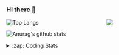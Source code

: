 ### Hi there 👋

<!--
**tao8687/tao8687** is a ✨ _special_ ✨ repository because its `README.md` (this file) appears on your GitHub profile.

Here are some ideas to get you started:

- 🔭 I’m currently working on ...
- 🌱 I’m currently learning ...
- 👯 I’m looking to collaborate on ...
- 🤔 I’m looking for help with ...
- 💬 Ask me about ...
- 📫 How to reach me: ...
- 😄 Pronouns: ...
- ⚡ Fun fact: ...
-->

<img align='right' src="https://media.giphy.com/media/M9gbBd9nbDrOTu1Mqx/giphy.gif" width="240">

  
![Top Langs](https://github-readme-stats.vercel.app/api/top-langs/?username=tao8687&layout=compact&title_color=23238E&text_color=A67D3D)

![Anurag's github stats](https://github-readme-stats.vercel.app/api?username=tao8687&show_icons=true&&text_color=A67D3D&title_color=23238E&show_icons=false&count_private=true&hide=stars)

<details>
  <summary>:zap: Coding Stats</summary>
  <br>
    
<!--START_SECTION:waka-->
![Code Time](http://img.shields.io/badge/Code%20Time-508%20hrs%2015%20mins-blue)

![Profile Views](http://img.shields.io/badge/Profile%20Views-14-blue)

**🐱 My GitHub Data** 

> 🏆 230 Contributions in the Year 2022
 > 
> 📦 1.4 MB Used in GitHub's Storage 
 > 
> 🚫 Not Opted to Hire
 > 
> 📜 47 Public Repositories 
 > 
> 🔑 22 Private Repositories  
 > 
**I'm an Early 🐤** 

```text
🌞 Morning    117 commits    ██████████████████░░░░░░░   73.12% 
🌆 Daytime    20 commits     ███░░░░░░░░░░░░░░░░░░░░░░   12.5% 
🌃 Evening    23 commits     ███░░░░░░░░░░░░░░░░░░░░░░   14.37% 
🌙 Night      0 commits      ░░░░░░░░░░░░░░░░░░░░░░░░░   0.0%

```
📅 **I'm Most Productive on Monday** 

```text
Monday       37 commits     █████░░░░░░░░░░░░░░░░░░░░   23.12% 
Tuesday      25 commits     ████░░░░░░░░░░░░░░░░░░░░░   15.62% 
Wednesday    25 commits     ████░░░░░░░░░░░░░░░░░░░░░   15.62% 
Thursday     17 commits     ██░░░░░░░░░░░░░░░░░░░░░░░   10.62% 
Friday       24 commits     ███░░░░░░░░░░░░░░░░░░░░░░   15.0% 
Saturday     15 commits     ██░░░░░░░░░░░░░░░░░░░░░░░   9.38% 
Sunday       17 commits     ██░░░░░░░░░░░░░░░░░░░░░░░   10.62%

```


📊 **This Week I Spent My Time On** 

```text
⌚︎ Time Zone: Asia/Shanghai

💬 Programming Languages: 
C                        16 hrs 40 mins      ███████████████░░░░░░░░░░   61.13% 
Makefile                 4 hrs 29 mins       ████░░░░░░░░░░░░░░░░░░░░░   16.43% 
Python                   2 hrs 28 mins       ██░░░░░░░░░░░░░░░░░░░░░░░   9.08% 
Markdown                 1 hr 59 mins        █░░░░░░░░░░░░░░░░░░░░░░░░   7.3% 
Text                     40 mins             ░░░░░░░░░░░░░░░░░░░░░░░░░   2.46%

🔥 Editors: 
VS Code                  27 hrs 17 mins      █████████████████████████   100.0%

🐱‍💻 Projects: 
sylixOS                  10 hrs 24 mins      █████████░░░░░░░░░░░░░░░░   38.14% 
VC0768_SDK_V3.0.0.18.3   7 hrs 18 mins       ██████░░░░░░░░░░░░░░░░░░░   26.78% 
caffe                    4 hrs 34 mins       ████░░░░░░░░░░░░░░░░░░░░░   16.77% 
VC0768_NPU_ToolKits_V1.0.2 hrs 15 mins       ██░░░░░░░░░░░░░░░░░░░░░░░   8.29% 
vc0768                   1 hr 11 mins        █░░░░░░░░░░░░░░░░░░░░░░░░   4.4%

💻 Operating System: 
Linux                    27 hrs 17 mins      █████████████████████████   100.0%

```

**I Mostly Code in Python** 

```text
Python                   9 repos             ████████░░░░░░░░░░░░░░░░░   33.33% 
C++                      5 repos             ████░░░░░░░░░░░░░░░░░░░░░   18.52% 
C                        5 repos             ████░░░░░░░░░░░░░░░░░░░░░   18.52% 
Shell                    2 repos             █░░░░░░░░░░░░░░░░░░░░░░░░   7.41% 
JavaScript               2 repos             █░░░░░░░░░░░░░░░░░░░░░░░░   7.41%

```


**Timeline**

![Chart not found](https://raw.githubusercontent.com/tao8687/tao8687/master/charts/bar_graph.png) 


 Last Updated on 21/08/2022 02:07:49 UTC
<!--END_SECTION:waka-->
</details>
